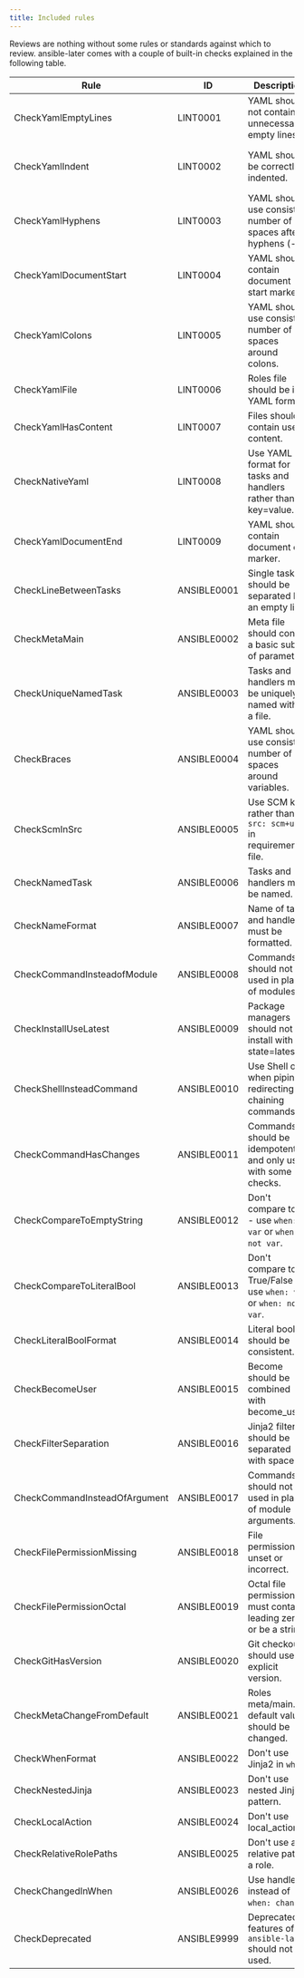 ```yaml
---
title: Included rules
---
```


Reviews are nothing without some rules or standards against which to review. ansible-later comes with a couple of built-in checks explained in the following table.

| Rule                          | ID          | Description                                                       | Parameter                                                            |
| ----------------------------- | ----------- | ----------------------------------------------------------------- | -------------------------------------------------------------------- |
| CheckYamlEmptyLines           | LINT0001    | YAML should not contain unnecessarily empty lines.                | {max: 1, max-start: 0, max-end: 1}                                   |
| CheckYamlIndent               | LINT0002    | YAML should be correctly indented.                                | {spaces: 2, check-multi-line-strings: false, indent-sequences: true} |
| CheckYamlHyphens              | LINT0003    | YAML should use consistent number of spaces after hyphens (-).    | {max-spaces-after: 1}                                                |
| CheckYamlDocumentStart        | LINT0004    | YAML should contain document start marker.                        | {document-start: {present: true}}                                    |
| CheckYamlColons               | LINT0005    | YAML should use consistent number of spaces around colons.        | {colons: {max-spaces-before: 0, max-spaces-after: 1}}                |
| CheckYamlFile                 | LINT0006    | Roles file should be in YAML format.                              |                                                                      |
| CheckYamlHasContent           | LINT0007    | Files should contain useful content.                              |                                                                      |
| CheckNativeYaml               | LINT0008    | Use YAML format for tasks and handlers rather than key=value.     |                                                                      |
| CheckYamlDocumentEnd          | LINT0009    | YAML should contain document end marker.                          | {document-end: {present: true}}                                      |
| CheckLineBetweenTasks         | ANSIBLE0001 | Single tasks should be separated by an empty line.                |                                                                      |
| CheckMetaMain                 | ANSIBLE0002 | Meta file should contain a basic subset of parameters.            | author, description, min_ansible_version, platforms, dependencies    |
| CheckUniqueNamedTask          | ANSIBLE0003 | Tasks and handlers must be uniquely named within a file.          |                                                                      |
| CheckBraces                   | ANSIBLE0004 | YAML should use consistent number of spaces around variables.     | {double-braces: max-spaces-inside: 1, min-spaces-inside: 1}          |
| CheckScmInSrc                 | ANSIBLE0005 | Use SCM key rather than `src: scm+url` in requirements file.      |                                                                      |
| CheckNamedTask                | ANSIBLE0006 | Tasks and handlers must be named.                                 | excludes: meta, debug, include\_\*, import\_\*, block                |
| CheckNameFormat               | ANSIBLE0007 | Name of tasks and handlers must be formatted.                     | formats: first letter capital                                        |
| CheckCommandInsteadofModule   | ANSIBLE0008 | Commands should not be used in place of modules.                  |                                                                      |
| CheckInstallUseLatest         | ANSIBLE0009 | Package managers should not install with state=latest.            |                                                                      |
| CheckShellInsteadCommand      | ANSIBLE0010 | Use Shell only when piping, redirecting or chaining commands.     |                                                                      |
| CheckCommandHasChanges        | ANSIBLE0011 | Commands should be idempotent and only used with some checks.     |                                                                      |
| CheckCompareToEmptyString     | ANSIBLE0012 | Don't compare to "" - use `when: var` or `when: not var`.         |                                                                      |
| CheckCompareToLiteralBool     | ANSIBLE0013 | Don't compare to True/False - use `when: var` or `when: not var`. |                                                                      |
| CheckLiteralBoolFormat        | ANSIBLE0014 | Literal bools should be consistent.                               | {literal-bools: [True, False, yes, no]}                              |
| CheckBecomeUser               | ANSIBLE0015 | Become should be combined with become_user.                       |                                                                      |
| CheckFilterSeparation         | ANSIBLE0016 | Jinja2 filters should be separated with spaces.                   |                                                                      |
| CheckCommandInsteadOfArgument | ANSIBLE0017 | Commands should not be used in place of module arguments.         |                                                                      |
| CheckFilePermissionMissing    | ANSIBLE0018 | File permissions unset or incorrect.                              |                                                                      |
| CheckFilePermissionOctal      | ANSIBLE0019 | Octal file permissions must contain leading zero or be a string.  |                                                                      |
| CheckGitHasVersion            | ANSIBLE0020 | Git checkouts should use explicit version.                        |                                                                      |
| CheckMetaChangeFromDefault    | ANSIBLE0021 | Roles meta/main.yml default values should be changed.             |                                                                      |
| CheckWhenFormat               | ANSIBLE0022 | Don't use Jinja2 in `when`.                                       |                                                                      |
| CheckNestedJinja              | ANSIBLE0023 | Don't use nested Jinja2 pattern.                                  |                                                                      |
| CheckLocalAction              | ANSIBLE0024 | Don't use local_action.                                           |                                                                      |
| CheckRelativeRolePaths        | ANSIBLE0025 | Don't use a relative path in a role.                              |                                                                      |
| CheckChangedInWhen            | ANSIBLE0026 | Use handlers instead of `when: changed`.                          |                                                                      |
| CheckDeprecated               | ANSIBLE9999 | Deprecated features of `ansible-later` should not be used.        |                                                                      |

